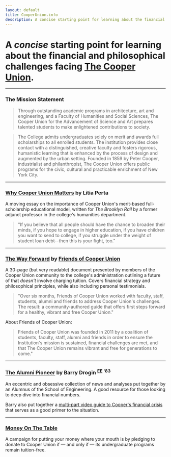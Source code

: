 ```yaml
---
layout: default
title: CooperUnion.info
description: A concise starting point for learning about the financial and philosophical challenges facing The Cooper Union.
---
```


# A _concise_ starting point for learning about the **financial and philosophical challenges** facing [The Cooper Union](http://cooper.edu).

---

### The Mission Statement

>Through outstanding academic programs in architecture, art and engineering, and a Faculty of Humanities and Social Sciences, The Cooper Union for the Advancement of Science and Art prepares talented students to make enlightened contributions to society.

>The College admits undergraduates solely on merit and awards full scholarships to all enrolled students. The institution provides close contact with a distinguished, creative faculty and fosters rigorous, humanistic learning that is enhanced by the process of design and augmented by the urban setting. Founded in 1859 by Peter Cooper, industrialist and philanthropist, The Cooper Union offers public programs for the civic, cultural and practicable enrichment of New York City.

---

### [Why Cooper Union Matters](http://www.brooklynrail.org/2011/12/local/why-cooper-union-matters) by Litia Perta

A moving essay on the importance of Cooper Union's merit-based full-scholarship educational model, written for _The Brooklyn Rail_ by a former adjunct professor in the college's humanities department.

> "If you believe that all people should have the chance to broaden their minds, if you hope to engage in higher education, if you have children you want to send to college, if you struggle under the weight of student loan debt--then this is your fight, too."

---

### [The Way Forward](http://friendsofcooperunion.org/wp/wp-content/uploads/2012/03/CooperUnion_TheWayForward.pdf) by [Friends of Cooper Union](http://friendsofcooperunion.org)

A 30-page (but very readable) document presented by members of the Cooper Union community to the college's administration outlining a future of that _doesn't_ involve charging tuition. Covers financial strategy and philosophical principles, while also including personal testimonials.

> "Over six months, Friends of Cooper Union worked with faculty, staff, students, alumni and friends to address Cooper Union's challenges. The result: a community-authored guide that offers first steps forward for a healthy, vibrant and free Cooper Union."

About Friends of Cooper Union:

> Friends of Cooper Union was founded in 2011 by a coalition of students, faculty, staff, alumni and friends in order to ensure the Institution's mission is sustained, financial challenges are met, and that The Cooper Union remains vibrant and free for generations to come."

---

### [The Alumni Pioneer](http://www.notnicemusic.com/Cassandra/cooper.html) by Barry Drogin <sup><abbr title="Electrical Engineering">EE</abbr> '83</sup>

An eccentric and obsessive collection of news and analyses put together by an Alumnus of the School of Engineering. A good resource for those looking to deep dive into financial numbers.

Barry also put together a [multi-part video guide to Cooper's financial crisis](http://tinyurl.com/canbgkt) that serves as a good primer to the situation.

---

### [Money On The Table](http://freecooperunion.com)

A campaign for putting your money where your mouth is by pledging to donate to Cooper Union if — and only if — its undergraduate programs remain tuition-free.